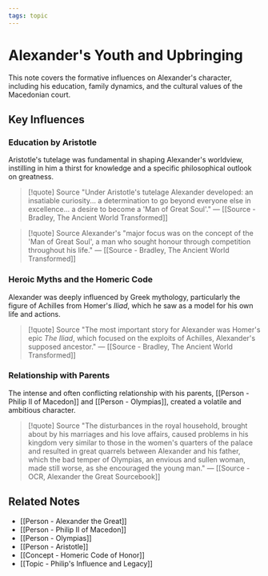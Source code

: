 ```yaml
---
tags: topic
---
```


# Alexander's Youth and Upbringing

This note covers the formative influences on Alexander's character, including his education, family dynamics, and the cultural values of the Macedonian court.

## Key Influences

### Education by Aristotle
Aristotle's tutelage was fundamental in shaping Alexander's worldview, instilling in him a thirst for knowledge and a specific philosophical outlook on greatness.

> [!quote] Source
> "Under Aristotle's tutelage Alexander developed: an insatiable curiosity... a determination to go beyond everyone else in excellence... a desire to become a 'Man of Great Soul'."
> — [[Source - Bradley, The Ancient World Transformed]]

> [!quote] Source
> Alexander's "major focus was on the concept of the 'Man of Great Soul', a man who sought honour through competition throughout his life."
> — [[Source - Bradley, The Ancient World Transformed]]

### Heroic Myths and the Homeric Code
Alexander was deeply influenced by Greek mythology, particularly the figure of Achilles from Homer's *Iliad*, which he saw as a model for his own life and actions.

> [!quote] Source
> "The most important story for Alexander was Homer's epic *The Iliad*, which focused on the exploits of Achilles, Alexander's supposed ancestor."
> — [[Source - Bradley, The Ancient World Transformed]]

### Relationship with Parents
The intense and often conflicting relationship with his parents, [[Person - Philip II of Macedon]] and [[Person - Olympias]], created a volatile and ambitious character.

> [!quote] Source
> "The disturbances in the royal household, brought about by his marriages and his love affairs, caused problems in his kingdom very similar to those in the women's quarters of the palace and resulted in great quarrels between Alexander and his father, which the bad temper of Olympias, an envious and sullen woman, made still worse, as she encouraged the young man."
> — [[Source - OCR, Alexander the Great Sourcebook]]

## Related Notes
- [[Person - Alexander the Great]]
- [[Person - Philip II of Macedon]]
- [[Person - Olympias]]
- [[Person - Aristotle]]
- [[Concept - Homeric Code of Honor]]
- [[Topic - Philip's Influence and Legacy]]
